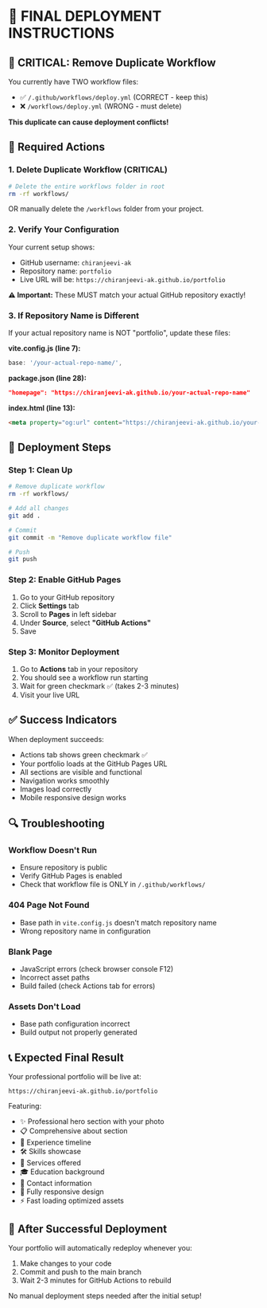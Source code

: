 # 🎯 FINAL DEPLOYMENT INSTRUCTIONS

## 🚨 CRITICAL: Remove Duplicate Workflow

You currently have TWO workflow files:
- ✅ `/.github/workflows/deploy.yml` (CORRECT - keep this)
- ❌ `/workflows/deploy.yml` (WRONG - must delete)

**This duplicate can cause deployment conflicts!**

## 🔧 Required Actions

### 1. Delete Duplicate Workflow (CRITICAL)
```bash
# Delete the entire workflows folder in root
rm -rf workflows/
```
OR manually delete the `/workflows` folder from your project.

### 2. Verify Your Configuration
Your current setup shows:
- GitHub username: `chiranjeevi-ak`
- Repository name: `portfolio`
- Live URL will be: `https://chiranjeevi-ak.github.io/portfolio`

**⚠️ Important:** These MUST match your actual GitHub repository exactly!

### 3. If Repository Name is Different
If your actual repository name is NOT "portfolio", update these files:

**vite.config.js (line 7):**
```javascript
base: '/your-actual-repo-name/',
```

**package.json (line 28):**
```json
"homepage": "https://chiranjeevi-ak.github.io/your-actual-repo-name"
```

**index.html (line 13):**
```html
<meta property="og:url" content="https://chiranjeevi-ak.github.io/your-actual-repo-name/" />
```

## 🚀 Deployment Steps

### Step 1: Clean Up
```bash
# Remove duplicate workflow
rm -rf workflows/

# Add all changes
git add .

# Commit
git commit -m "Remove duplicate workflow file"

# Push
git push
```

### Step 2: Enable GitHub Pages
1. Go to your GitHub repository
2. Click **Settings** tab
3. Scroll to **Pages** in left sidebar
4. Under **Source**, select **"GitHub Actions"**
5. Save

### Step 3: Monitor Deployment
1. Go to **Actions** tab in your repository
2. You should see a workflow run starting
3. Wait for green checkmark ✅ (takes 2-3 minutes)
4. Visit your live URL

## ✅ Success Indicators

When deployment succeeds:
- Actions tab shows green checkmark ✅
- Your portfolio loads at the GitHub Pages URL
- All sections are visible and functional
- Navigation works smoothly
- Images load correctly
- Mobile responsive design works

## 🔍 Troubleshooting

### Workflow Doesn't Run
- Ensure repository is public
- Verify GitHub Pages is enabled
- Check that workflow file is ONLY in `/.github/workflows/`

### 404 Page Not Found
- Base path in `vite.config.js` doesn't match repository name
- Wrong repository name in configuration

### Blank Page
- JavaScript errors (check browser console F12)
- Incorrect asset paths
- Build failed (check Actions tab for errors)

### Assets Don't Load
- Base path configuration incorrect
- Build output not properly generated

## 📞 Expected Final Result

Your professional portfolio will be live at:
```
https://chiranjeevi-ak.github.io/portfolio
```

Featuring:
- ✨ Professional hero section with your photo
- 📋 Comprehensive about section
- 💼 Experience timeline
- 🛠️ Skills showcase
- 🎯 Services offered
- 🎓 Education background
- 📧 Contact information
- 📱 Fully responsive design
- ⚡ Fast loading optimized assets

## 🎉 After Successful Deployment

Your portfolio will automatically redeploy whenever you:
1. Make changes to your code
2. Commit and push to the main branch
3. Wait 2-3 minutes for GitHub Actions to rebuild

No manual deployment steps needed after the initial setup!